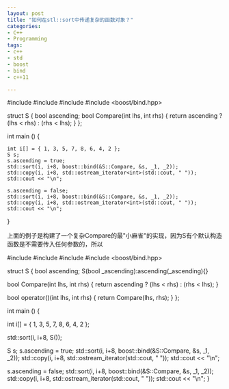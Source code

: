 ```yaml
---
layout: post
title: "如何在stl::sort中传递复杂的函数对象？"
categories:
- C++
- Programming
tags:
- c++
- std
- boost
- bind
- c++11

---
```


  #include <iostream>
  #include <algorithm>
  #include <iterator>
  #include <boost/bind.hpp>
  
  struct S {
    bool ascending;
    bool Compare(int lhs, int rhs) {
      return ascending ? (lhs < rhs) : (rhs < lhs);
    }
  };
  
  int main () {
  
    int i[] = { 1, 3, 5, 7, 8, 6, 4, 2 };
    S s;
    s.ascending = true;
    std::sort(i, i+8, boost::bind(&S::Compare, &s, _1, _2));
    std::copy(i, i+8, std::ostream_iterator<int>(std::cout, " "));
    std::cout << "\n";
  
    s.ascending = false;
    std::sort(i, i+8, boost::bind(&S::Compare, &s, _1, _2));
    std::copy(i, i+8, std::ostream_iterator<int>(std::cout, " "));
    std::cout << "\n";
  }
  
上面的例子是构建了一个复杂Compare的最"小麻雀"的实现，因为S有个默认构造函数是不需要传入任何参数的，所以

#include <iostream>
#include <algorithm>
#include <iterator>
#include <boost/bind.hpp>

struct S {
  bool ascending;
  S(bool _ascending):ascending(_ascending){}

  bool Compare(int lhs, int rhs) {
    return ascending ? (lhs < rhs) : (rhs < lhs);
  }

  bool operator()(int lhs, int rhs)
  {
	  return Compare(lhs, rhs);
  }
};

int main () {

  int i[] = { 1, 3, 5, 7, 8, 6, 4, 2 };

  std::sort(i, i+8, S());

  S s;
  s.ascending = true;
  std::sort(i, i+8, boost::bind(&S::Compare, &s, _1, _2));
  std::copy(i, i+8, std::ostream_iterator<int>(std::cout, " "));
  std::cout << "\n";

  s.ascending = false;
  std::sort(i, i+8, boost::bind(&S::Compare, &s, _1, _2));
  std::copy(i, i+8, std::ostream_iterator<int>(std::cout, " "));
  std::cout << "\n";
}


